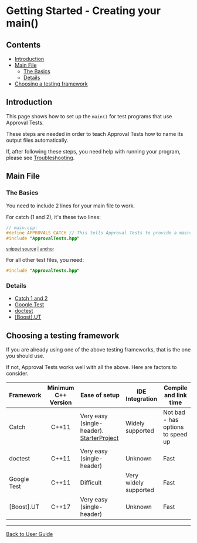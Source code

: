 <!--
GENERATED FILE - DO NOT EDIT
This file was generated by [MarkdownSnippets](https://github.com/SimonCropp/MarkdownSnippets).
Source File: /doc/mdsource/GettingStarted.source.md
To change this file edit the source file and then execute ./run_markdown_templates.sh.
-->

<a id="top"></a>

# Getting Started - Creating your main()


<!-- toc -->
## Contents

  * [Introduction](#introduction)
  * [Main File](#main-file)
    * [The Basics](#the-basics)
    * [Details](#details)
  * [Choosing a testing framework](#choosing-a-testing-framework)<!-- endtoc -->


## Introduction

This page shows how to set up the `main()` for test programs that use Approval Tests.

These steps are needed in order to teach Approval Tests how to name its output files automatically.

If, after following these steps, you need help with running your program, please see [Troubleshooting](/doc/Troubleshooting.md#top).

## Main File

### The Basics

You need to include 2 lines for your main file to work.

For catch (1 and 2), it's these two lines:

<!-- snippet: catch_2_main -->
<a id='snippet-catch_2_main'/></a>
```cpp
// main.cpp:
#define APPROVALS_CATCH // This tells Approval Tests to provide a main() - only do this in one cpp file
#include "ApprovalTests.hpp"
```
<sup><a href='/tests/Catch2_Tests/main.cpp#L6-L10' title='File snippet `catch_2_main` was extracted from'>snippet source</a> | <a href='#snippet-catch_2_main' title='Navigate to start of snippet `catch_2_main`'>anchor</a></sup>
<!-- endsnippet -->

For all other test files, you need:
``` cpp
#include "ApprovalTests.hpp"
```

### Details 

* [Catch 1 and 2](/doc/UsingCatch.md#getting-started-with-catch-1-and-2)
* [Google Test](/doc/UsingGoogleTests.md#getting-started-with-google-test)
* [doctest](/doc/UsingDoctest.md#getting-started-with-doctest)
* [\[Boost\].UT](/doc/UsingUT.md#getting-started-with-ut)

## Choosing a testing framework

If you are already using one of the above testing frameworks, that is the one you should use.

If not, Approval Tests works well with all the above. Here are factors to consider.

| Framework | Minimum C++ Version | Ease of setup | IDE Integration | Compile and link time |
| --- | :-: | --- | --- | --- |
| Catch | C++11 | Very easy (single-header). [StarterProject](https://github.com/approvals/ApprovalTests.Cpp.StarterProject) | Widely supported | Not bad - has options to speed up |
| doctest | C++11 | Very easy (single-header) | Unknown | Fast |
| Google Test | C++11 | Difficult | Very widely supported | Fast |
| \[Boost\].UT | C++17 | Very easy (single-header) | Unknown | Fast |

---

[Back to User Guide](/doc/README.md#top)
